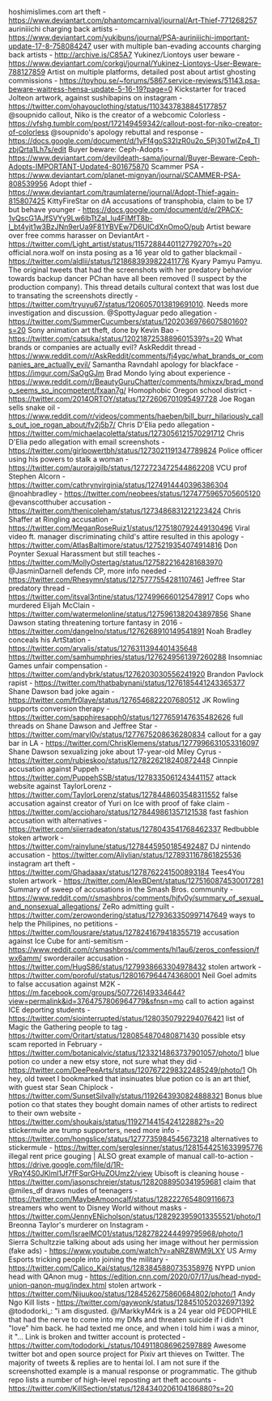 hoshimislimes.com art theft - https://www.deviantart.com/phantomcarnival/journal/Art-Thief-771268257
auriniiichi charging back artists - https://www.deviantart.com/yukibuns/journal/PSA-auriniiichi-important-update-17-8-758084247
user with multiple ban-evading accounts charging back artists - http://archive.is/C85A7
Yukinez/Liontoys user beware - https://www.deviantart.com/corkgi/journal/Yukinez-Liontoys-User-Beware-788127859
Artist on multiple platforms, detailed post about artist ghosting commissions - https://toyhou.se/~forums/5867.service-reviews/51143.psa-beware-waitress-hensa-update-5-16-19?page=0
Kickstarter for traced Jolteon artwork, against sushibapins on instagram - https://twitter.com/ohayouclothing/status/1103437838845177857
@soupnido callout, Niko is the creator of a webcomic Colorless - https://vfshg.tumblr.com/post/172149459342/callout-post-for-niko-creator-of-colorless
@soupnido's apology rebuttal and response - https://docs.google.com/document/d/1yFf4goS32IzR0u2o_5Pj30TwlZp4_TlzbjQrta1Lh7s/edit
Buyer beware: Ceph-Adopts - https://www.deviantart.com/devildeath-sama/journal/Buyer-Beware-Ceph-Adopts-IMPORTANT-Update4-801675870
Scammer PSA - https://www.deviantart.com/planet-mignyan/journal/SCAMMER-PSA-808539956
Adopt thief - https://www.deviantart.com/traumlaterne/journal/Adopt-Thief-again-815807425
KittyFireStar on dA accusations of transphobia, claim to be 17 but behave younger - https://docs.google.com/document/d/e/2PACX-1vQscG1AJfSVYy9Lw6lbTtZal_Iu4FlMfT8b-I_bt4yjt1w3BzJNn9erUa9F81YBVEw7D6UlCdXnOmoO/pub
Artist beware over free comms harasser on DeviantArt - https://twitter.com/Light_artist/status/1157288440112779270?s=20
official.nora.wolf on insta posing as a 16 year old to gather blackmail - https://twitter.com/aldlii/status/1218683939822411776
Kyary Pamyu Pamyu. The original tweets that had the screenshots with her predatory behavior towards backup dancer PChan have all been removed (I suspect by the production company). This thread details cultural context that was lost due to transating the screenshots directly - https://twitter.com/tryuyu67/status/1206057013819691010. Needs more investigation and discussion.
@SpottyJaguar pedo allegation - https://twitter.com/SummerCucumbers/status/1202036976607580160?s=20
Sony animation art theft, done by Kevin Bao - https://twitter.com/catsuka/status/1202187253889601539?s=20
What brands or companies are actually evil? AskReddit thread - https://www.reddit.com/r/AskReddit/comments/fj4yqc/what_brands_or_companies_are_actually_evil/
Samantha Ravndahl apology for blackface - https://imgur.com/SaOgGJm
Brad Mondo lying about experience - https://www.reddit.com/r/BeautyGuruChatter/comments/hmixzx/brad_mondo_seems_so_incompetent/fxaan7g/
Homophobic Oregon school district - https://twitter.com/2014ORTOY/status/1272606701095497728
Joe Rogan sells snake oil - https://www.reddit.com/r/videos/comments/haeben/bill_burr_hilariously_calls_out_joe_rogan_about/fv2j5b7/
Chris D'Elia pedo allegation - https://twitter.com/michaelacoletta/status/1273056121570291712
Chris D'Elia pedo allegation with email screenshots - https://twitter.com/girlpowertbh/status/1273021191347789824
Police officer using his powers to stalk a woman - https://twitter.com/aurorajgilb/status/1272723472544862208
VCU prof Stephen Alcorn - https://twitter.com/cathrynvirginia/status/1274914440396386304
@noahbradley - https://twitter.com/neobees/status/1274775965705605120
@evanscotthuber accusation - https://twitter.com/thenicoleham/status/1273486831221223424
Chris Shaffer at Ringling accusation - https://twitter.com/MeganRoseRuiz1/status/1275180792449130496
Viral video ft. manager discriminating child's attire resulted in this apology - https://twitter.com/AtlasBaltimore/status/1275219354074914816
Don Poynter Sexual Harassment but still teaches - https://twitter.com/MollyOstertag/status/1275822164281683970
@JasminDarnell defends CP, more info needed - https://twitter.com/Rhesymn/status/1275777554281107461
Jeffree Star predatory thread - https://twitter.com/itsval3ntine/status/1274996660125478917
Cops who murdered Elijah McClain - https://twitter.com/watermelonline/status/1275961382043897856
Shane Dawson stating threatening torture fantasy in 2016 - https://twitter.com/dangelno/status/1276268910149541891
Noah Bradley conceals his ArtStation - https://twitter.com/arvalis/status/1276311394401435648
https://twitter.com/samhumphries/status/1276249561397260288
Insomniac Games unfair compensation - https://twitter.com/andybrk/status/1276203030556241920
Brandon Pavlock rapist - https://twitter.com/thatbabynani/status/1276185441243365377
Shane Dawson bad joke again - https://twitter.com/fr0laye/status/1276546822207680512
JK Rowling supports conversion therapy - https://twitter.com/sapphiresapph0/status/1277659147635482626
full threads on Shane Dawson and Jeffree Star - https://twitter.com/maryI0v/status/1277675208636280834
callout for a gay bar in LA - https://twitter.com/ChrisKlemens/status/1277996631053316097
Shane Dawson sexualizing joke about 17-year-old Miley Cyrus - https://twitter.com/rubieskoo/status/1278226218240872448
Cinnpie accusation against Puppeh - https://twitter.com/PuppehSSB/status/1278335061243441157
attack website against TaylorLorenz - https://twitter.com/TaylorLorenz/status/1278448603548311552
false accusation against creator of Yuri on Ice with proof of fake claim - https://twitter.com/accioharo/status/1278449861357121538
fast fashion accusation with alternatives - https://twitter.com/siierradeaton/status/1278043541768462337
Redbubble stoken artwork - https://twitter.com/rainylune/status/1278445950185492487
DJ nintendo accusation - https://twitter.com/Aliylian/status/1278931167861825536
instagram art theft - https://twitter.com/Ghadaaax/status/1278762241500893184
Tees4You stolen artwork - https://twitter.com/AlexBDent/status/1275160874530017281
Summary of sweep of accusations in the Smash Bros. community - https://www.reddit.com/r/smashbros/comments/hjfv0y/summary_of_sexual_and_nonsexual_allegations/
ZeRo admitting guilt - https://twitter.com/zerowondering/status/1279363350997147649
ways to help the Philipines, no petitions - https://twitter.com/lousrare/status/1278241679418355719
accusation against Ice Cube for anti-semitism - https://www.reddit.com/r/smashbros/comments/hl1au6/zeros_confession/fwx6amm/
sworderailer accusation - https://twitter.com/HugS86/status/1279938663304978432
stolen artwork - https://twitter.com/poroful/status/1280167964474368001
Neil Goel admits to false accusation against M2K - https://m.facebook.com/groups/507726149334644?view=permalink&id=3764757806964779&sfnsn=mo
call to action against ICE deporting students - https://twitter.com/siointerrupted/status/1280350792294076421
list of Magic the Gathering people to tag - https://twitter.com/Oritart/status/1280854870480871430
possible etsy scam reported in February - https://twitter.com/botanicalvic/status/1233214863737901057/photo/1
blue potion co under a new etsy store, not sure what they did - https://twitter.com/DeePeeArts/status/1207672298322485249/photo/1
Oh hey, old tweet I bookmarked that insinuates blue potion co is an art thief, with guest star Sean Chiplock - https://twitter.com/SunsetSilvally/status/1192643930824888321
Bonus blue potion co that states they bought domain names of other artists to redirect to their own website - https://twitter.com/shoukais/status/1192714415424122882?s=20
stickermule are trump supporters, need more info - https://twitter.com/hongslice/status/1277735984545673218
alternatives to stickermule - https://twitter.com/serglesinner/status/1281544251633995776
illegal rent price gouging | ALSO great example of manual call-to-action - https://drive.google.com/file/d/1R-VRqY4S0JKlml1Jf7fFSqrGHuZOUmz2/view
Ubisoft is cleaning house - https://twitter.com/jasonschreier/status/1282088950341959681
claim that @miles_df draws nudes of teenagers - https://twitter.com/MaybeAmooncalf/status/1282227654809116673
streamers who went to Disney World without masks - https://twitter.com/JennyENicholson/status/1282923959013355521/photo/1
Breonna Taylor's murderer on Instagram - https://twitter.com/IsraelMC01/status/1282782244499795968/photo/1
Sierra Schultzzie talking about ads using her image without her permission (fake ads) - https://www.youtube.com/watch?v=aNRZ8WM9LXY
US Army Esports tricking people into joining the military - https://twitter.com/Calico_Kai/status/1283845880735358976
NYPD union head with QAnon mug - https://edition.cnn.com/2020/07/17/us/head-nypd-union-qanon-mug/index.html
stolen artwork - https://twitter.com/Nijuukoo/status/1284526275860684802/photo/1
Andy Ngo Kill lists - https://twitter.com/gaywonk/status/1284510520326971392
@tododorki_: "i am disgusted. @/MarkkyM4rk is a 24 year old PEDOPHILE that had the nerve to come into my DMs and threaten suicide if i didn't "love" him back. he had texted me once, and when i told him i was a minor, it "... Link is broken and twitter account is protected - https://twitter.com/tododorki_/status/1049118086962597889
Awesome twitter bot and open source project for Pixiv art thieves on Twitter. The majority of tweets & replies are to hentai lol. I am not sure if the screenshotted example is a manual response or programmatic. The github repo lists a number of high-level reposting art theft accounts - https://twitter.com/KillSection/status/1284340206104186880?s=20
